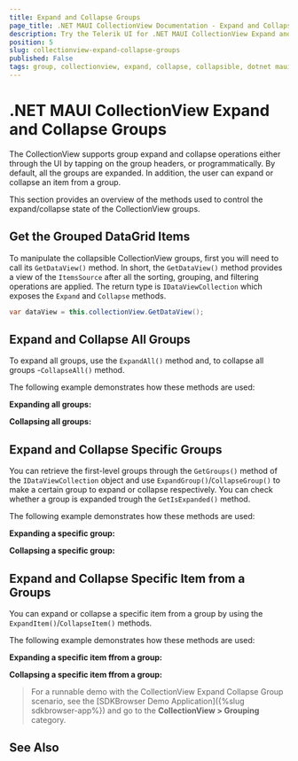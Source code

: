 ```yaml
---
title: Expand and Collapse Groups
page_title: .NET MAUI CollectionView Documentation - Expand and Collapse Groups
description: Try the Telerik UI for .NET MAUI CollectionView Expand and Collapse group operations.
position: 5
slug: collectionview-expand-collapse-groups
published: False
tags: group, collectionview, expand, collapse, collapsible, dotnet maui, maui
---
```


# .NET MAUI CollectionView Expand and Collapse Groups

The CollectionView supports group expand and collapse operations either through the UI by tapping on the group headers, or programmatically. By default, all the groups are expanded. In addition, the user can expand or collapse an item from a group. 

This section provides an overview of the methods used to control the expand/collapse state of the CollectionView groups.

## Get the Grouped DataGrid Items

To manipulate the collapsible CollectionView groups, first you will need to call its `GetDataView()` method. In short, the `GetDataView()` method provides a view of the `ItemsSource` after all the sorting, grouping, and filtering operations are applied. The return type is `IDataViewCollection` which exposes the `Expand` and `Collapse` methods.

```C#
var dataView = this.collectionView.GetDataView();
```

## Expand and Collapse All Groups

To expand all groups, use the `ExpandAll()` method and, to collapse all groups -`CollapseAll()` method.

The following example demonstrates how these methods are used:

**Expanding all groups:**

<snippet id='collectionview-expandall' />

**Collapsing all groups:**

<snippet id='collectionview-collapseall' />

## Expand and Collapse Specific Groups

You can retrieve the first-level groups through the `GetGroups()` method of the `IDataViewCollection` object and use `ExpandGroup()`/`CollapseGroup()` to make a certain group to expand or collapse respectively. You can check whether a group is expanded trough the `GetIsExpanded()` method.

The following example demonstrates how these methods are used:

**Expanding a specific group:**

<snippet id='collectionview-expandgroup' />

**Collapsing a specific group:**

<snippet id='collectionview-collapsegroup' />

## Expand and Collapse Specific Item from a Groups

You can expand or collapse a specific item from a group by using the `ExpandItem()`/`CollapseItem()` methods.

The following example demonstrates how these methods are used:

**Expanding a specific item ffrom a group:**

<snippet id='collectionview-expanditem' />

**Collapsing a specific item ffrom a group:**

<snippet id='collectionview-collapseitem' />

> For a runnable demo with the CollectionView Expand Collapse Group scenario, see the [SDKBrowser Demo Application]({%slug sdkbrowser-app%}) and go to the **CollectionView > Grouping** category.

## See Also


